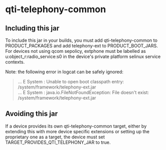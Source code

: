 qti-telephony-common
====================

Including this jar
------------------
To include this jar in your builds, you must add qti-telephony-common to PRODUCT_PACKAGES and add telephony-ext to PRODUCT_BOOT_JARS. For devices not using qcom sepolicy, extphone must be labelled as u:object_r:radio_service:s0 in the device's private platform selinux service contexts.

Note: the following error in logcat can be safely ignored:

>... E System  : Unable to open boot classpath entry: /system/framework/telephony-ext.jar  
... E System  : java.io.FileNotFoundException: File doesn't exist: /system/framework/telephony-ext.jar

Avoiding this jar
-----------------
If a device provides its own qti-telephony-common target, either by extending this with more device specific extensions or setting up the proprietary one as a target, the device must set TARGET_PROVIDES_QTI_TELEPHONY_JAR to true.
